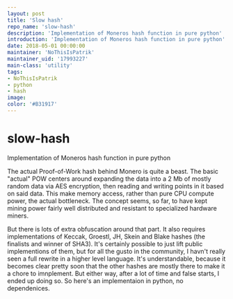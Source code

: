 ```yaml
---
layout: post
title: 'Slow hash'
repo_name: 'slow-hash'
description: 'Implementation of Moneros hash function in pure python'
introduction: 'Implementation of Moneros hash function in pure python'
date: 2018-05-01 00:00:00
maintainer: 'NoThisIsPatrik'
maintainer_uid: '17993227'
main-class: 'utility'
tags:
- NoThisIsPatrik
- python
- hash
image: 
color: '#B31917'
---
```


# slow-hash
Implementation of Moneros hash function in pure python

The actual Proof-of-Work hash behind Monero is quite a beast. The basic "actual" POW centers around expanding the data into a 2 Mb of mostly random data via AES encryption, then reading and writing points in it based on said data. This make memory access, rather than pure CPU compute power, the actual bottleneck. The concept seems, so far, to have kept mining power fairly well distributed and resistant to specialized hardware miners.

But there is lots of extra obfuscation around that part. It also requires implementations of Keccak, Groestl, JH, Skein and Blake hashes (the finalists and winner of SHA3). It's certainly possible to just lift public implementions of them, but for all the gusto in the community, I havn't really seen a full rewrite in a higher level language. It's understandable, because it becomes clear pretty soon that the other hashes are mostly there to make it a chore to imnplement. But either way, after a lot of time and false starts, I ended up doing so. So here's an implementaion in python, no dependenices.
